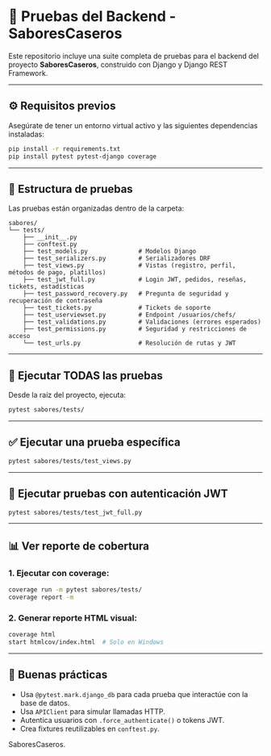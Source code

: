 
# 🧪 Pruebas del Backend - SaboresCaseros

Este repositorio incluye una suite completa de pruebas para el backend del proyecto **SaboresCaseros**, construido con Django y Django REST Framework.

---

## ⚙️ Requisitos previos

Asegúrate de tener un entorno virtual activo y las siguientes dependencias instaladas:

```bash
pip install -r requirements.txt
pip install pytest pytest-django coverage
```

---

## 📁 Estructura de pruebas

Las pruebas están organizadas dentro de la carpeta:

```
sabores/
└── tests/
    ├── __init__.py
    ├── conftest.py
    ├── test_models.py              # Modelos Django
    ├── test_serializers.py         # Serializadores DRF
    ├── test_views.py               # Vistas (registro, perfil, métodos de pago, platillos)
    ├── test_jwt_full.py            # Login JWT, pedidos, reseñas, tickets, estadísticas
    ├── test_password_recovery.py   # Pregunta de seguridad y recuperación de contraseña
    ├── test_tickets.py             # Tickets de soporte
    ├── test_userviewset.py         # Endpoint /usuarios/chefs/
    ├── test_validations.py         # Validaciones (errores esperados)
    ├── test_permissions.py         # Seguridad y restricciones de acceso
    └── test_urls.py                # Resolución de rutas y JWT
```

---

## 🚀 Ejecutar TODAS las pruebas

Desde la raíz del proyecto, ejecuta:

```bash
pytest sabores/tests/
```

---

## ✅ Ejecutar una prueba específica

```bash
pytest sabores/tests/test_views.py
```

---

## 🔐 Ejecutar pruebas con autenticación JWT

```bash
pytest sabores/tests/test_jwt_full.py
```

---

## 📊 Ver reporte de cobertura

### 1. Ejecutar con coverage:

```bash
coverage run -m pytest sabores/tests/
coverage report -m
```

### 2. Generar reporte HTML visual:

```bash
coverage html
start htmlcov/index.html  # Solo en Windows
```

---

## 🧼 Buenas prácticas

- Usa `@pytest.mark.django_db` para cada prueba que interactúe con la base de datos.
- Usa `APIClient` para simular llamadas HTTP.
- Autentica usuarios con `.force_authenticate()` o tokens JWT.
- Crea fixtures reutilizables en `conftest.py`.

SaboresCaseros.
